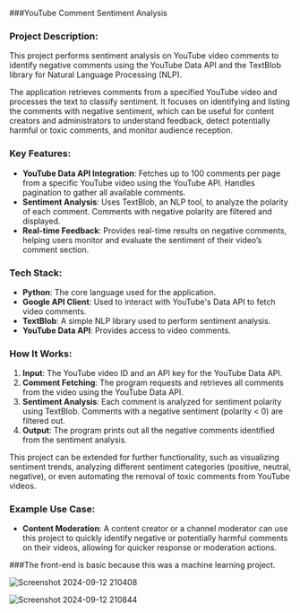 ###YouTube Comment Sentiment Analysis

### Project Description:

This project performs sentiment analysis on YouTube video comments to identify negative comments using the YouTube Data API and the TextBlob library for Natural Language Processing (NLP).

The application retrieves comments from a specified YouTube video and processes the text to classify sentiment. It focuses on identifying and listing the comments with negative sentiment, which can be useful for content creators and administrators to understand feedback, detect potentially harmful or toxic comments, and monitor audience reception.

### Key Features:
- **YouTube Data API Integration**: Fetches up to 100 comments per page from a specific YouTube video using the YouTube API. Handles pagination to gather all available comments.
- **Sentiment Analysis**: Uses TextBlob, an NLP tool, to analyze the polarity of each comment. Comments with negative polarity are filtered and displayed.
- **Real-time Feedback**: Provides real-time results on negative comments, helping users monitor and evaluate the sentiment of their video’s comment section.

### Tech Stack:
- **Python**: The core language used for the application.
- **Google API Client**: Used to interact with YouTube's Data API to fetch video comments.
- **TextBlob**: A simple NLP library used to perform sentiment analysis.
- **YouTube Data API**: Provides access to video comments.

### How It Works:
1. **Input**: The YouTube video ID and an API key for the YouTube Data API.
2. **Comment Fetching**: The program requests and retrieves all comments from the video using the YouTube Data API.
3. **Sentiment Analysis**: Each comment is analyzed for sentiment polarity using TextBlob. Comments with a negative sentiment (polarity < 0) are filtered out.
4. **Output**: The program prints out all the negative comments identified from the sentiment analysis.

This project can be extended for further functionality, such as visualizing sentiment trends, analyzing different sentiment categories (positive, neutral, negative), or even automating the removal of toxic comments from YouTube videos.

### Example Use Case:
- **Content Moderation**: A content creator or a channel moderator can use this project to quickly identify negative or potentially harmful comments on their videos, allowing for quicker response or moderation actions.

###The front-end is basic because this was a machine learning project.

![Screenshot 2024-09-12 210408](https://github.com/user-attachments/assets/b2da178c-0948-43e5-a267-5d35775165e6)




![Screenshot 2024-09-12 210844](https://github.com/user-attachments/assets/c2f082d6-cd9a-45e7-ad8d-52b05398c7f9)
